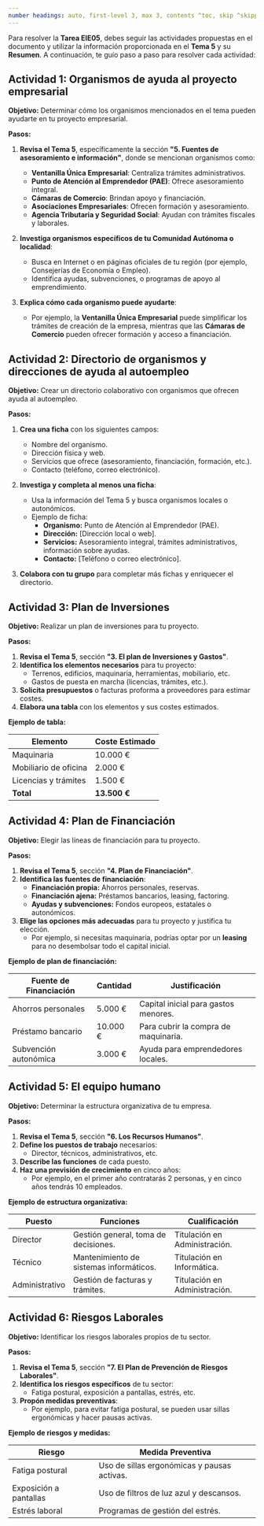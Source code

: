 ```yaml
---
number headings: auto, first-level 3, max 3, contents ^toc, skip ^skipped, start-at 1, _.1.1.
---
```

Para resolver la **Tarea EIE05**, debes seguir las actividades propuestas en el documento y utilizar la información proporcionada en el **Tema 5** y su **Resumen**. A continuación, te guío paso a paso para resolver cada actividad:

## Actividad 1: **Organismos de ayuda al proyecto empresarial**

**Objetivo:** Determinar cómo los organismos mencionados en el tema pueden ayudarte en tu proyecto empresarial.

**Pasos:**
1. **Revisa el Tema 5**, específicamente la sección **"5. Fuentes de asesoramiento e información"**, donde se mencionan organismos como:
   - **Ventanilla Única Empresarial**: Centraliza trámites administrativos.
   - **Punto de Atención al Emprendedor (PAE)**: Ofrece asesoramiento integral.
   - **Cámaras de Comercio**: Brindan apoyo y financiación.
   - **Asociaciones Empresariales**: Ofrecen formación y asesoramiento.
   - **Agencia Tributaria y Seguridad Social**: Ayudan con trámites fiscales y laborales.

2. **Investiga organismos específicos de tu Comunidad Autónoma o localidad**:
   - Busca en Internet o en páginas oficiales de tu región (por ejemplo, Consejerías de Economía o Empleo).
   - Identifica ayudas, subvenciones, o programas de apoyo al emprendimiento.

3. **Explica cómo cada organismo puede ayudarte**:
   - Por ejemplo, la **Ventanilla Única Empresarial** puede simplificar los trámites de creación de la empresa, mientras que las **Cámaras de Comercio** pueden ofrecer formación y acceso a financiación.

## Actividad 2: **Directorio de organismos y direcciones de ayuda al autoempleo**
**Objetivo:** Crear un directorio colaborativo con organismos que ofrecen ayuda al autoempleo.

**Pasos:**
1. **Crea una ficha** con los siguientes campos:
   - Nombre del organismo.
   - Dirección física y web.
   - Servicios que ofrece (asesoramiento, financiación, formación, etc.).
   - Contacto (teléfono, correo electrónico).

2. **Investiga y completa al menos una ficha**:
   - Usa la información del Tema 5 y busca organismos locales o autonómicos.
   - Ejemplo de ficha:
     - **Organismo:** Punto de Atención al Emprendedor (PAE).
     - **Dirección:** [Dirección local o web].
     - **Servicios:** Asesoramiento integral, trámites administrativos, información sobre ayudas.
     - **Contacto:** [Teléfono o correo electrónico].

3. **Colabora con tu grupo** para completar más fichas y enriquecer el directorio.

## Actividad 3: **Plan de Inversiones**
**Objetivo:** Realizar un plan de inversiones para tu proyecto.

**Pasos:**
1. **Revisa el Tema 5**, sección **"3. El plan de Inversiones y Gastos"**.
2. **Identifica los elementos necesarios** para tu proyecto:
   - Terrenos, edificios, maquinaria, herramientas, mobiliario, etc.
   - Gastos de puesta en marcha (licencias, trámites, etc.).
3. **Solicita presupuestos** o facturas proforma a proveedores para estimar costes.
4. **Elabora una tabla** con los elementos y sus costes estimados.

**Ejemplo de tabla:**

| **Elemento**         | **Coste Estimado** |
|-----------------------|--------------------|
| Maquinaria            | 10.000 €           |
| Mobiliario de oficina | 2.000 €            |
| Licencias y trámites  | 1.500 €            |
| **Total**             | **13.500 €**       |

## Actividad 4: **Plan de Financiación**
**Objetivo:** Elegir las líneas de financiación para tu proyecto.

**Pasos:**
1. **Revisa el Tema 5**, sección **"4. Plan de Financiación"**.
2. **Identifica las fuentes de financiación**:
   - **Financiación propia:** Ahorros personales, reservas.
   - **Financiación ajena:** Préstamos bancarios, leasing, factoring.
   - **Ayudas y subvenciones:** Fondos europeos, estatales o autonómicos.
3. **Elige las opciones más adecuadas** para tu proyecto y justifica tu elección.
   - Por ejemplo, si necesitas maquinaria, podrías optar por un **leasing** para no desembolsar todo el capital inicial.

**Ejemplo de plan de financiación:**

| **Fuente de Financiación** | **Cantidad** | **Justificación**                     |
|----------------------------|--------------|---------------------------------------|
| Ahorros personales         | 5.000 €      | Capital inicial para gastos menores.  |
| Préstamo bancario          | 10.000 €     | Para cubrir la compra de maquinaria.  |
| Subvención autonómica      | 3.000 €      | Ayuda para emprendedores locales.     |

## Actividad 5: **El equipo humano**
**Objetivo:** Determinar la estructura organizativa de tu empresa.

**Pasos:**
1. **Revisa el Tema 5**, sección **"6. Los Recursos Humanos"**.
2. **Define los puestos de trabajo** necesarios:
   - Director, técnicos, administrativos, etc.
3. **Describe las funciones** de cada puesto.
4. **Haz una previsión de crecimiento** en cinco años:
   - Por ejemplo, en el primer año contratarás 2 personas, y en cinco años tendrás 10 empleados.

**Ejemplo de estructura organizativa:**

| **Puesto**       | **Funciones**                          | **Cualificación**               |
|------------------|----------------------------------------|---------------------------------|
| Director         | Gestión general, toma de decisiones.   | Titulación en Administración.   |
| Técnico          | Mantenimiento de sistemas informáticos.| Titulación en Informática.      |
| Administrativo   | Gestión de facturas y trámites.        | Titulación en Administración.   |

## Actividad 6: **Riesgos Laborales**
**Objetivo:** Identificar los riesgos laborales propios de tu sector.

**Pasos:**
1. **Revisa el Tema 5**, sección **"7. El Plan de Prevención de Riesgos Laborales"**.
2. **Identifica los riesgos específicos** de tu sector:
   - Fatiga postural, exposición a pantallas, estrés, etc.
3. **Propón medidas preventivas**:
   - Por ejemplo, para evitar fatiga postural, se pueden usar sillas ergonómicas y hacer pausas activas.

**Ejemplo de riesgos y medidas:**

| **Riesgo**               | **Medida Preventiva**                     |
|--------------------------|-------------------------------------------|
| Fatiga postural          | Uso de sillas ergonómicas y pausas activas.|
| Exposición a pantallas   | Uso de filtros de luz azul y descansos.   |
| Estrés laboral           | Programas de gestión del estrés.          |
